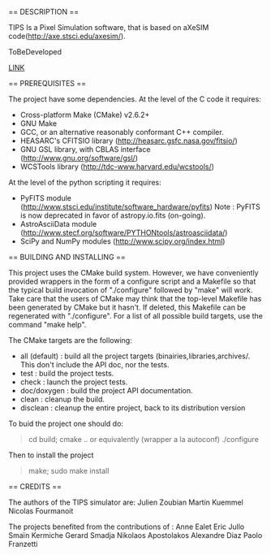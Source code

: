== DESCRIPTION ==

 TIPS Is a Pixel Simulation software, that is based on aXeSIM code(http://axe.stsci.edu/axesim/).

ToBeDeveloped
 
 [LINK](doc/html)
 
== PREREQUISITES ==

 The project have some dependencies.
 At the level of the C code it requires:
  * Cross-platform Make (CMake) v2.6.2+
  * GNU Make
  * GCC, or an alternative reasonably conformant C++ compiler.
  * HEASARC's CFITSIO library (http://heasarc.gsfc.nasa.gov/fitsio/)
  * GNU GSL library, with CBLAS interface (http://www.gnu.org/software/gsl/)
  * WCSTools library (http://tdc-www.harvard.edu/wcstools/)

 At the level of the python scripting it requires:
  * PyFITS module (http://www.stsci.edu/institute/software_hardware/pyfits)
    Note : PyFITS is now deprecated in favor of astropy.io.fits (on-going).
  * AstroAsciiData module (http://www.stecf.org/software/PYTHONtools/astroasciidata/)
  * SciPy and NumPy modules (http://www.scipy.org/index.html)

== BUILDING AND INSTALLING  ==
 
 This project uses the CMake build system. However, we have conveniently provided wrappers in the form of a configure script and a Makefile so that the typical build invocation of "./configure" followed by "make" will work. Take care that the users of CMake may think that the top-level Makefile has been generated by CMake but it hasn't. If deleted, this Makefile can be regenerated with "./configure".
 For a list of all possible build targets, use the command "make help".

 The CMake targets are the following:
  * all (default) : build all the project targets (binairies,libraries,archives/. This don't include the API doc, nor the tests.
  * test : build the project tests.
  * check : launch the project tests.
  * doc/doxygen : build the project API documentation.
  * clean : cleanup the build.
  * disclean : cleanup the entire project, back to its distribution version

 To buid the project one should do:
  >cd build; cmake ..
 or equivalently (wrapper a la autoconf)
  >./configure

 Then to install the project
  > make; sudo make install
 
== CREDITS ==

The authors of the TIPS simulator are: 
Julien Zoubian
Martin Kuemmel
Nicolas Fourmanoit

The projects benefited from the contributions of :
Anne Ealet
Eric Jullo
Smaïn Kermiche
Gerard Smadja
Nikolaos Apostolakos
Alexandre Diaz
Paolo Franzetti
